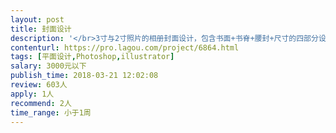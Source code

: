 ```yaml
---                
layout: post       
title: 封面设计           
description: '</br>3寸与2寸照片的相册封面设计，包含书面+书脊+腰封+尺寸的四部分设计。</br>封面的主要设计元素包含：定制性文字+色彩搭配</br>'     
contenturl: https://pro.lagou.com/project/6864.html      
tags: [平面设计,Photoshop,illustrator]            
salary: 3000元以下          
publish_time: 2018-03-21 12:02:08         
review: 603人                   
apply: 1人                   
recommend: 2人                   
time_range: 小于1周              
---                 
```

